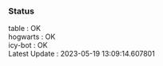 ### Status


table : OK  
hogwarts : OK  
icy-bot : OK  
Latest Update : 2023-05-19 13:09:14.607801
